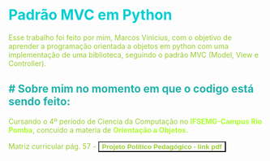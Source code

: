 <head>
    <body>
        <h1 style="color: #00CED1">Padrão MVC em Python</h1>
        <p style="color: #9ACD32">Esse trabalho foi feito por mim, Marcos Vinicius, com o objetivo de aprender a programação orientada a objetos em python com uma implementação de uma biblioteca, seguindo o padrão MVC (Model, View e Controller).
        </p>
        <h2 style="color: #20B2AA"># Sobre mim no momento em que o codigo está sendo feito:
        </h2>
        <p style="color: #9ACD32"> Cursando o 4º período de Ciencia da Computação no <b style="color: #ADFF2F">IFSEMG-Campus Rio Pomba</b>, concuído a materia de <b style="color: #ADFF2F">Orientação a Objetos.</b>
        </p>
        <p style="color: #9ACD32">Matriz curricular pág. 57 - 
            <a href="https://sig.ifsudestemg.edu.br/sigaa/verProducao?idProducao=1718245&&key=c1f1b08acc6d9acaaf45cd7f3a636488">
                <button type="button" style="background-color: #0000;color: #9ACD32">
                    <b>Projeto Político Pedagógico - link pdf</b>
                </button>
            </a>
    </body>
</head>